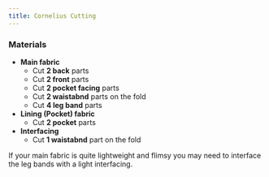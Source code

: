 ```yaml
---
title: Cornelius Cutting
---
```


### Materials
 - **Main fabric**
   - Cut **2 back** parts
   - Cut **2 front** parts 
   - Cut **2 pocket facing** parts
   - Cut **2 waistabnd** parts on the fold
   - Cut **4 leg band** parts
 - **Lining (Pocket) fabric**
   - Cut **2 pocket** parts
 - **Interfacing**
   - Cut **1 waistabnd** part on the fold

<Note>

If your main fabric is quite lightweight and flimsy you may need to interface the leg bands with a light interfacing.

</Note>
